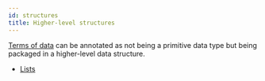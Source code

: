 ```yaml
---
id: structures
title: Higher-level structures
---
```


[Terms of data](term.md) can be annotated as not being a primitive data type but being packaged in a higher-level data structure.

* [Lists](list.md)

 

